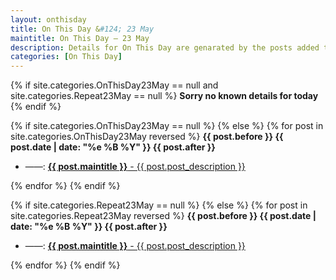 ```yaml
---
layout: onthisday
title: On This Day &#124; 23 May
maintitle: On This Day — 23 May
description: Details for On This Day are genarated by the posts added to the website so the content is subject to changes/updates over time.
categories: [On This Day]
---
```


{% if site.categories.OnThisDay23May == null and site.categories.Repeat23May == null %}
<strong>Sorry no known details for today</strong>
{% endif %}

{% if site.categories.OnThisDay23May == null %}
{% else %}
{% for post in site.categories.OnThisDay23May reversed %}
<strong>{{ post.before }} {{ post.date | date: "%e %B %Y" }} {{ post.after }}</strong>
<ul>
<li> ——: <a href="{{ post.url }}"><strong>{{ post.maintitle }}</strong> - {{ post.post_description }}</a></li>
</ul>
{% endfor %}
{% endif %}

{% if site.categories.Repeat23May == null %}
{% else %}
{% for post in site.categories.Repeat23May reversed %}
<strong>{{ post.before }} {{ post.date | date: "%e %B %Y" }} {{ post.after }}</strong>
<ul>
<li> ——: <a href="{{ post.url }}"><strong>{{ post.maintitle }}</strong> - {{ post.post_description }}</a></li>
</ul>
{% endfor %}
{% endif %}
